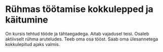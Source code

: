 # Rühmas töötamise kokkulepped ja käitumine

On kursis tehtud tööde ja tähtaegadega.
Aitab vajadusel teisi.
Osaleb aktiivselt rühma aruteludes.
Teeb oma osa tööst.
Saab oma ülesannetega kokkulepitud ajaks valmis.


